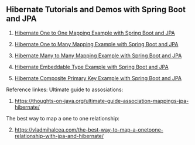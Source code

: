 ## Hibernate Tutorials and Demos with Spring Boot and JPA

1. [Hibernate One to One Mapping Example with Spring Boot and JPA](https://www.callicoder.com/hibernate-spring-boot-jpa-one-to-one-mapping-example/)


2. [Hibernate One to Many Mapping Example with Spring Boot and JPA](https://www.callicoder.com/hibernate-spring-boot-jpa-one-to-many-mapping-example/)


3. [Hibernate Many to Many Mapping Example with Spring Boot and JPA](https://www.callicoder.com/hibernate-spring-boot-jpa-many-to-many-mapping-example/)


4. [Hibernate Embeddable Type Example with Spring Boot and JPA](https://www.callicoder.com/hibernate-spring-boot-jpa-embeddable-demo/)


5. [Hibernate Composite Primary Key Example with Spring Boot and JPA](https://www.callicoder.com/hibernate-spring-boot-jpa-composite-primary-key-example/)

Reference linkes:
Ultimate guide to assosiations: 

1. https://thoughts-on-java.org/ultimate-guide-association-mappings-jpa-hibernate/

The best way to map a one to one relationship:

2. https://vladmihalcea.com/the-best-way-to-map-a-onetoone-relationship-with-jpa-and-hibernate/

